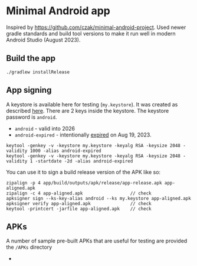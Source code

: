 # Minimal Android app

Inspired by https://github.com/czak/minimal-android-project.
Used newer gradle standards and build tool versions to make it run well in modern Android Studio (August 2023).

## Build the app

```
./gradlew installRelease
```


## App signing

A keystore is available here for testing (`my.keystore`). It was created as described [here](https://stackoverflow.com/questions/10930331/how-to-sign-an-already-compiled-apk). There are 2 keys inside the keystore. The keystore password is `android`.

* `android` - valid into 2026
* `android-expired` - intentionally [expired](https://stackoverflow.com/questions/14052428/generate-an-expired-ssl-certificate-with-keytool) on Aug 19, 2023.


```
keytool -genkey -v -keystore my.keystore -keyalg RSA -keysize 2048 -validity 1000 -alias android-expired
keytool -genkey -v -keystore my.keystore -keyalg RSA -keysize 2048 -validity 1 -startdate -2d -alias android-expired
```

You can use it to sign a build release version of the APK like so:

```
zipalign -p 4 app/build/outputs/apk/release/app-release.apk app-aligned.apk
zipalign -c 4 app-aligned.apk                  // check
apksigner sign --ks-key-alias android --ks my.keystore app-aligned.apk
apksigner verify app-aligned.apk               // check
keytool -printcert -jarfile app-aligned.apk    // check
```

## APKs

A number of sample pre-built APKs that are useful for testing are provided the `/APKs` directory

* 